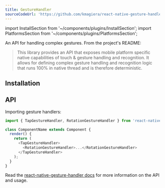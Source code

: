 ```yaml
---
title: GestureHandler
sourceCodeUrl: 'https://github.com/kmagiera/react-native-gesture-handler'
---
```


import InstallSection from '~/components/plugins/InstallSection';
import PlatformsSection from '~/components/plugins/PlatformsSection';

An API for handling complex gestures. From the project's README:

> This library provides an API that exposes mobile platform specific native capabilities of touch & gesture handling and recognition. It allows for defining complex gesture handling and recognition logic that runs 100% in native thread and is therefore deterministic.

<PlatformsSection android emulator ios simulator web />

## Installation

<InstallSection packageName="react-native-gesture-handler" href="https://docs.swmansion.com/react-native-gesture-handler/docs/" />

## API

Importing gesture handlers:

```js
import { TapGestureHandler, RotationGestureHandler } from 'react-native-gesture-handler';

class ComponentName extends Component {
  render() {
    return (
      <TapGestureHandler>
        <RotationGestureHandler>...</RotationGestureHandler>
      </TapGestureHandler>
    );
  }
}
```

Read the [react-native-gesture-handler docs](https://docs.swmansion.com/react-native-gesture-handler/) for more information on the API and usage.
